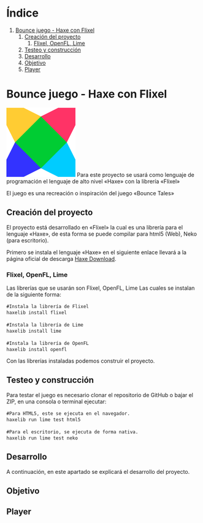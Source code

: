 
# &Iacute;ndice

1.  [Bounce juego - Haxe con Flixel](#org8e414e6)
    1.  [Creación del proyecto](#org2670073)
        1.  [Flixel, OpenFL, Lime](#org8220572)
    2.  [Testeo y construcción](#org4e6a2f7)
    3.  [Desarrollo](#orgd35ba5f)
    4.  [Objetivo](#org37c1c3f)
    5.  [Player](#org4c803d7)



<a id="org8e414e6"></a>

# Bounce juego - Haxe con Flixel

![img](./img/haxeflixel.png "HaxeFlixel Icon")
Para este proyecto se usará como lenguaje de programación
el lenguaje de alto nivel &laquo;Haxe&raquo; con la librería &laquo;Flixel&raquo;

El juego es una recreación o inspiración del juego &laquo;Bounce Tales&raquo;


<a id="org2670073"></a>

## Creación del proyecto

El proyecto está desarrollado en &laquo;Flixel&raquo; la cual es una librería para
el lenguaje &laquo;Haxe&raquo;, de esta forma se puede compilar para html5 (Web), Neko (para escritorio).

Primero se instala el lenguaje &laquo;Haxe&raquo; en el siguiente enlace llevará a la página oficial
de descarga [Haxe Download](https://haxe.org/download/).


<a id="org8220572"></a>

### Flixel, OpenFL, Lime

Las librerías que se usarán son Flixel, OpenFL, Lime
Las cuales se instalan de la siguiente forma:

    #Instala la librería de Flixel
    haxelib install flixel
    
    #Instala la librería de Lime
    haxelib install lime
    
    #Instala la librería de OpenFL
    haxelib install openfl

Con las librerías instaladas podemos construir el proyecto.


<a id="org4e6a2f7"></a>

## Testeo y construcción

Para testar el juego es necesario clonar el repositorio de GitHub o bajar el ZIP,
en una consola o terminal ejecutar:

    #Para HTML5, este se ejecuta en el navegador.
    haxelib run lime test html5
    
    #Para el escritorio, se ejecuta de forma nativa.
    haxelib run lime test neko


<a id="orgd35ba5f"></a>

## Desarrollo

A continuación, en este apartado se explicará el desarrollo del proyecto.


<a id="org37c1c3f"></a>

## Objetivo


<a id="org4c803d7"></a>

## Player

